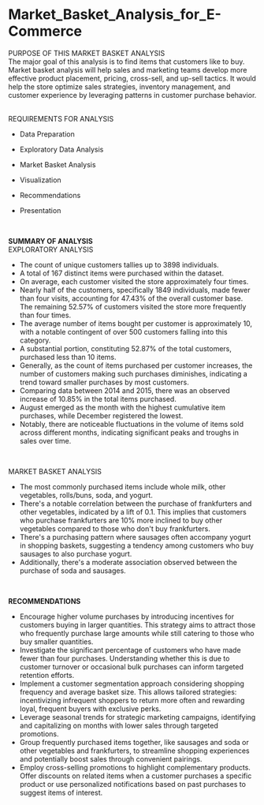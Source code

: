 # Market_Basket_Analysis_for_E-Commerce 

PURPOSE OF THIS MARKET BASKET ANALYSIS
<br>
The major goal of this analysis is to find items that customers like to buy.  Market basket analysis will help sales and marketing teams develop more effective product placement, pricing, cross-sell, and up-sell tactics. It would help the store optimize sales strategies, inventory management, and customer experience by leveraging patterns in customer purchase behavior.

<br>
REQUIREMENTS FOR ANALYSIS

- Data Preparation

- Exploratory Data Analysis
  
- Market Basket Analysis
  
- Visualization
  
- Recommendations
  
- Presentation

<br>



**SUMMARY OF ANALYSIS**
<br>
EXPLORATORY ANALYSIS

- The count of unique customers tallies up to 3898 individuals.
- A total of 167 distinct items were purchased within the dataset.
- On average, each customer visited the store approximately four times.
- Nearly half of the customers, specifically 1849 individuals, made fewer than four visits, accounting for 47.43% of the overall customer base. The remaining 52.57% of customers visited the store more frequently than four times.
- The average number of items bought per customer is approximately 10, with a notable contingent of over 500 customers falling into this category.
- A substantial portion, constituting 52.87% of the total customers, purchased less than 10 items.
- Generally, as the count of items purchased per customer increases, the number of customers making such purchases diminishes, indicating a trend toward smaller purchases by most customers.
- Comparing data between 2014 and 2015, there was an observed increase of 10.85% in the total items purchased.
- August emerged as the month with the highest cumulative item purchases, while December registered the lowest.
- Notably, there are noticeable fluctuations in the volume of items sold across different months, indicating significant peaks and troughs in sales over time.

  
<br>

MARKET BASKET ANALYSIS

- The most commonly purchased items include whole milk, other vegetables, rolls/buns, soda, and yogurt.
- There's a notable correlation between the purchase of frankfurters and other vegetables, indicated by a lift of 0.1. This implies that customers who purchase frankfurters are 10% more inclined to buy other vegetables compared to those who don't buy frankfurters.
- There's a purchasing pattern where sausages often accompany yogurt in shopping baskets, suggesting a tendency among customers who buy sausages to also purchase yogurt.
- Additionally, there's a moderate association observed between the purchase of soda and sausages.


<br>

**RECOMMENDATIONS**

- Encourage higher volume purchases by introducing incentives for customers buying in larger quantities. This strategy aims to attract those who frequently purchase large amounts while still catering to those who buy smaller quantities.
- Investigate the significant percentage of customers who have made fewer than four purchases. Understanding whether this is due to customer turnover or occasional bulk purchases can inform targeted retention efforts.
- Implement a customer segmentation approach considering shopping frequency and average basket size. This allows tailored strategies: incentivizing infrequent shoppers to return more often and rewarding loyal, frequent buyers with exclusive perks.
- Leverage seasonal trends for strategic marketing campaigns, identifying and capitalizing on months with lower sales through targeted promotions.
- Group frequently purchased items together, like sausages and soda or other vegetables and frankfurters, to streamline shopping experiences and potentially boost sales through convenient pairings.
- Employ cross-selling promotions to highlight complementary products. Offer discounts on related items when a customer purchases a specific product or use personalized notifications based on past purchases to suggest items of interest.


